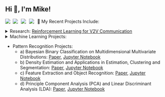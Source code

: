 Hi 👋, I'm Mike! 
------------------
<a href="https://www.linkedin.com/in/michael-ferko-24811997/">
  <img align="left" width="24px" src="https://cdn-icons-png.flaticon.com/512/174/174857.png"  />
</a>
<a href="https://twitter.com/MikeFerko_">
  <img align="left" width="26px" src="https://logodownload.org/wp-content/uploads/2014/09/twitter-logo-6.png" />
</a>
<a href="mailto:mike.w.ferko@gmail.com">
  <img align="left" width="26px" src="https://cdn-icons-png.flaticon.com/512/281/281769.png" />
</a>
<a href="https://www.instagram.com/michael.ferko/">
  <img align="left" width="26px" src="https://upload.wikimedia.org/wikipedia/commons/thumb/a/a5/Instagram_icon.png/1024px-Instagram_icon.png" />
</a>

💼 My Recent Projects Include: 

<!DOCTYPE html>
<html>
<!-- This is the V2X Research Seciton -->

<body>
  <div class = "dropdown-submenu">
    <details>
      <summary>
        <head>Research: <a href="https://github.com/MikeFerko/Deep-Reinforcement-Learning-for-V2V-Communication">Reinforcement Learning for V2V Communication</a>
        </head>
      </summary>
         <ul>
           <li>Artifically Intelligent (AI) form of electronic communications between a vehicle and everything (V2X): </li>
            <ul>
              <li><a href="https://youtu.be/9g32v7bK3Co">Markov Decision Processeses (MDP)</a>
              <li><a href="https://ieeexplore.ieee.org/document/8450518">Deep Reinforcement Learning Framework (DRL a.k.a. DQL)</a>
              <li><a href="https://ieeexplore.ieee.org/document/8052521">Orthogonal Frequency Division Multiplexing (OFDM)</a>
              <li><a href="https://arxiv.org/abs/1710.02298">State-of-the-Art DQN C51 Rainbow</a>
              <li><a href="https://ojs.aaai.org/index.php/AAAI/article/view/11791">Google Deep Mind's progress in Quantile Regression</a>
            </ul>
      </ul>
         <p align="center">
          <a href="https://github.com/MikeFerko/Deep-Reinforcement-Learning-for-V2V-Communication/blob/main/Distributed%20Deep%20Reinforcement%20Learning%20for%20V2V%20Communication.pdf">
             <img src="https://github.com/MikeFerko/MikeFerko/blob/main/images/structureOfVehiclularComunicationsNetwork.png"
             width="75%" height="75%">
          </a>
          <br> Structure of Vehiclular Communicaitons Network
         </p>
     </details>
  </div>
  
<!-- This is the Machine Learning Seciton -->
<div class = "dropdown">
  <details>
    <summary>Machine Learning Projects:</summary>
<!-- MLP Section -->
       <div>
       <details>
         <summary>1. Regression with Multiple Linear Perceptron (MLP) Modeling of the Saddle and Ackley Functions</summary>
         <li>Google Coolab Notebook: <a href="https://drive.google.com/file/d/17p5fgVgv836Nup1Jq5vYwrFuBrS3THVM/view?usp=sharing">Jupyter Notebook</a></li>
         <li>Github Repository: <a href="https://github.com/MikeFerko/Multiple-Linear-Perceptron-Modeling-of-the-Saddle-and-Ackley-Functions">Respository</a></li>
         <li>MLP Machine Learning Algorithm:</li>
          <ol type="1">
            <li>Generate a data set with the simple Saddle Point or the Ackley Function</li>
              <ul>
                <li>Saddle Point:</li>
                <img src="https://latex.codecogs.com/gif.latex?z%28x%2Cy%29%20%3D%20x%5E%7B2%7D%20&plus;%20y%5E%7B2%7D"></img>
                <li>Ackley:</li>
                <img src="https://latex.codecogs.com/gif.latex?z%28x%2Cy%29%20%3D%20-20e%5E%7B%5Cfrac%7B1%7D%7B5%7D%20%5Csqrt%7B%5Cfrac%7B1%7D%7B2%7D%20%28x%5E%7B2%7D%20&plus;%20y%5E%7B2%7D%29%7D%7D%20-%20e%5E%7B%5Cfrac%7B1%7D%7B2%7D%28cos%7B%28%5Cpi%20x%7D%29%20&plus;cos%7B%28%5Cpi%20y%7D%29%29%7D"></img>
              </ul>
            <li>Add uniform random noise and visualize the 3D meshgrid</li>
            <li>Reshape the generated data to be a tensor input vector (shape will be: sample rows by feature columns)</li>
            <li>Regression MLP Model Parameters:</li>
            <ul>
              <li><a href="https://en.wikipedia.org/wiki/Stochastic_gradient_descent">Stochastic Gradient Descent optimizer</a></li>
              <ul>
                <li>Neural Network Architecture:</li>
                <ul>
                  <li>Input Layer = 10 neurons with a sigmoid activation function</li>
                  <li>Output Layer = 1 neuron</li>
                </ul>
                <li>Learing Rate = 0.1</li>
                <li>Exponential Decay Factor = 0</li>
                <li>Momentum = 0.1</li>
                <li>Train Duration: 50 Epochs</li>
                <li>Batch Size = 10</li>
               </ul>
              <li><a href="https://en.wikipedia.org/wiki/Mean_squared_error">Mean Square Error Loss Function</a></li>
            </ul>
            <li>Create a predicted Saddle point and Ackley Function from the Regression MLP trained Neural Network</li>
            <li>Plot the Results</li>
          </ol>
          <p align="center">
            <a href="https://drive.google.com/file/d/17p5fgVgv836Nup1Jq5vYwrFuBrS3THVM/view?usp=sharing">
            <img src="https://github.com/MikeFerko/MikeFerko/blob/main/images/MLPModel.png" width="50%" height="50%">
            </a>
            <br>Multiple Linear Perceptron (MLP) Model</br>
          </p>
          <p align="center">
            <a href="https://drive.google.com/file/d/17p5fgVgv836Nup1Jq5vYwrFuBrS3THVM/view?usp=sharing">
            <img src="https://github.com/MikeFerko/MikeFerko/blob/main/images/SaddlePointPredictions.png" width="75%" height="75%">
            </a>
            <br> Results of Saddle Function Predictions </br>
            <ol>
              <br>Results are shown in the above image Left-to-Right, Top-to-Bottom</br>
              <li>Real vs. Predicted Saddle</li>
              <li>z-x cross section @ y = 2</li>
              <li>z-x cross section @ y = 0</li>
              <li>Model Loss Vs. Epochs</li>
              <li>Topological Heat Map</li>
            </ol>
          </p>
          <p align="center">
            <a href="https://drive.google.com/file/d/17p5fgVgv836Nup1Jq5vYwrFuBrS3THVM/view?usp=sharing">
            <img src="https://github.com/MikeFerko/MikeFerko/blob/main/images/AckleyPredictions.png" width="75%" height="75%">
            </a>
            <br> Results of Ackley Function Predictions </br>
            <ol>
              <br>Results are shown in the above image Left-to-Right, Top-to-Bottom</br>
              <li>Real vs. Predicted Ackley</li>
              <li>z-x cross section @ y = 2</li>
              <li>z-x cross section @ y = 0</li>
              <li>Model Loss Vs. Epochs</li>
              <li>Topological Heat Map</li>
            </ol>
          </p>
    </details>
    </div>

<!-- Parametric Regression in Taipei Taiwan Section -->
   <div>
   <details>
     <summary>2. Real Estate Evaluation of housing prices in Taipei Taiwan</summary>
     <p>
       <ul>
         <li>We are using the same sequential MLP model used for the Saddle Point and Ackley Function preditctions.</li>
       </ul>
     </p>
     <p align="center">
       <a href="https://drive.google.com/file/d/17p5fgVgv836Nup1Jq5vYwrFuBrS3THVM/view?usp=sharing">
       <img src="https://github.com/MikeFerko/MikeFerko/blob/main/images/MLPModel.png" width="50%" height="50%">
       </a>
       <br>Multiple Linear Perceptron (MLP) Model</br>
     </p>
     <p>We will be <a href="https://drive.google.com/file/d/1vAsnXHDkRoNFSS2KrWP39lFF4fS3J43O/view?usp=sharing">examining real estate valuation</a> which will help us understand where people tend to live in a city. The higher the price, the greater the demand to live in the property. Predicting real estate valuation can help urban design and urban policies, as it could help identify what factors have the most impact on property prices. Our aim is to predict real estate value, based on several features.
     </p>
     <br></br>
     <p>
      <ul>
        <li>Google Coolab Notebook: <a href="https://drive.google.com/file/d/17p5fgVgv836Nup1Jq5vYwrFuBrS3THVM/view?usp=sharing">Jupyter Notebook</a></li>
        <li>Github Repository: <a href="https://github.com/MikeFerko/Multiple-Linear-Perceptron-Modeling-of-the-Saddle-and-Ackley-Functions">Respository</a></li>
        <li>Regression MLP Machine Learning on Taipei Taiwan Algorithm:</li>
        <ol type="1">
          <li>Load the Real estate valuation data set</li>
          <li>Independent feature vector containing:</li>
          <ol type="1" start="2">
            <li>X2 house age</li>
            <li>X3 distance to the nearest MRT station</li>
            <li>X4 number of convenience stores</li>
            <li>X5 latitude</li>
            <li>X6 longitude</li>
          </ol>
          <li>Train/Test split the data at a ratio of 80:20, respectively</li>
          <li>Min/Max Scale the dataset with a range of 0 to 1</li>
          <li>Normalise the scaled features</li>
          <li>Regression MLP Model Parameters:</li>
          <ul>
            <li>Neural Network Architecture:</li>
            <ul>
              <li>Input Layer = 10 neurons with a sigmoid activation function</li>
              <li>Output Layer = 1 neuron</li>
            </ul>
            <li><a href="https://en.wikipedia.org/wiki/Stochastic_gradient_descent">Stochastic Gradient Descent optimizer</a></li>
            <ul>
              <li>Learing Rate = 0.1</li>
              <li>Exponential Decay Factor = 0</li>
              <li>Momentum = 0.1</li>
             </ul>
            <li><a href="https://en.wikipedia.org/wiki/Mean_squared_error">Mean Square Error Loss Function</a></li>
            <li>Train Duration: 50 Epochs</li>
            <li>Batch Size = 10</li>
          </ul>
          <li>Create a predicted House Price Prediction of the unit area from the Regression MLP trained Neural Network</li>
          <li>Plot the Results</li>
        </ol>
      </ul>
     </p>
     
   <p align="center">
    <a href="https://drive.google.com/file/d/1i49EBOacHkSxA84ghQZCQ3JSvItULceT/view?usp=sharing">
    <img src="https://github.com/MikeFerko/MikeFerko/blob/main/images/MLPRegressionLoss.png" width="50%" height="50%">
    </a>
    <br>Regression MLP Model Loss</br>
   </p>
   
   <p align="center">
    <a href="https://drive.google.com/file/d/1i49EBOacHkSxA84ghQZCQ3JSvItULceT/view?usp=sharing">
    <img src="https://github.com/MikeFerko/MikeFerko/blob/main/images/RegressionPrediction.png" width="50%" height="50%">
    </a>
    <br>Regression MLP Predictions</br>
   </p>
     
  </details>
  </div>

<!--  Classification of MNIST 70,000 Handwritten Digits 0-9 Image Data Set -->
 
<div>
<details>
 <summary>3. Classification of MNIST 70,000 Handwritten Digits 0-9 Image Data Set</summary>     
<p>
  <ul>
    <li>Categorical Cross Entropy Algorithm:</li>
    <ol type="1">
      <li>Load the Modified National Institute of Standards and Technology (MNIST) Handwritten digits 0-9 data set</li>
      <li>Train/Test split the data at a ratio of 6:1, respectively</li>
      <li>Reshape the images from 28x28 pixels to 784x1 pixels</li>
      <li>Normalise the image pixels by dividing by the gray scale image intensity level set L:</li>
      <p align="center">
       <a href="https://drive.google.com/file/d/17p5fgVgv836Nup1Jq5vYwrFuBrS3THVM/view?usp=sharing">
       <img src="https://latex.codecogs.com/gif.latex?L%3D%5B0%2C2%5E%7Bk%7D-1%5D%3B%20k%3D8%20%5Crightarrow%20L%3D%5B0%2C255%5D%3B"></img>
       </a>
      </p>
      <li>Create 10 Categories for the 10 digits 0-9 to be classified</li>
      <br></br>
      <p align="center">
        <a href="https://drive.google.com/file/d/1D7tv0AckARCQMVxbaBTvdb7UxYvrIIPe/view?usp=sharing"><img src="https://github.com/MikeFerko/MikeFerko/blob/main/images/encodingHandWrittenDigits.png" width="50%" height="50%"></img>
        </a>
      </p>
      <br></br>
      <li>Categorical Cross Entropy (CE) Model Parameters:</li>
          <ul>
            <li>Neural Network Architecture:</li>
            <ul>
              <li>Input Layer = 10 neurons with a sigmoid activation function</li>
              <li>Output Layer = 1 neuron</li>
            </ul>
            <li><a href="https://en.wikipedia.org/wiki/Stochastic_gradient_descent">Stochastic Gradient Descent optimizer</a></li>
            <ul>
              <li>Learing Rate = 0.1</li>
              <li>Exponential Decay Factor = 0</li>
              <li>Momentum = 0.1</li>
             </ul>
            <li><a href="https://en.wikipedia.org/wiki/Mean_squared_error">Mean Square Error Loss Function</a></li>
            <li>Train Duration: 50 Epochs</li>
            <li>Batch Size = 10</li>
          </ul>
  </ul>
</p>
<p>
  next stuff
</p>
     
</details>
</div>
   
    
   </details>
</div>

<!--             
    - b) [Classification of MNIST 70,000 Handwritten Digits 0-9 Image Data Set](https://github.com/MikeFerko/Classification-of-Fashion-MNIST)
      - Algorithm: Supervised Categorical Cross Entropy
        - 1) Train/Test split the 70,000 images into 60,000 and 10,000 images respectively.
        - 2) vectorize the images by reshaping the images from 28 x 28 pixels to 784 x 1 pixels


      <p align="left">
  
        <img src="https://github.com/MikeFerko/MikeFerko/blob/main/images/encodingHandWrittenDigits.png" 
             title="Encoding Handwritten Digits Images as Binary "
             width="25%"
             height="25%" img/>
  
        <img src="https://github.com/MikeFerko/MikeFerko/blob/main/images/firstLayerWeightVisualization.png" 
                   width="40%"
                   height="40%" img/>
      </p>
      
    - c) Classification of Fashion MNIST Image Data Set: [Jupyter Notebook](https://github.com/MichaelFerko/Classification-of-Fashion-MNIST/blob/main/Lab%202%20Assignment%20Notebook.ipynb) 
      
   
    - d) Autoencoders for compression and denoising of MNIST Handwritten Digits Image Data Set: [Jupyter Notebook](https://github.com/MichaelFerko/Auto-encoders-Compression-Denoising-MNIST-Digits-0-9/blob/main/LAB3-Autoencoders_for_Compression_and_Denoising_final.ipynb) 
    - e) Classification of CIFAR-10/100 with Convolutional Neural Networks: [Jupyter Notebook](https://github.com/MichaelFerko/Classification-of-CIFAR-10-and-100-with-Convolutional-Neural-Networks/blob/main/Copy%20of%20LAB%204-Classification%20with%20CNN.ipynb) -->


<!-- This is the Pattern Recognition Seciton -->
  - Pattern Recognition Projects:
    - a) Bayesian Binary Classification on Multidimensional Multivariate Distributions: [Paper](https://github.com/MichaelFerko/Bayesian_Classification_on_parametric_distributions/blob/main/Bayesian_Classification_on_parametric_distributions.pdf), [Jupyter Notebook](https://github.com/MichaelFerko/Bayesian_Classification_on_parametric_distributions/blob/main/Bayesian_Classification_on_parametric_distributions.ipynb)
    - b) Density Estimation and Applications in Estimation, Clustering and Segmentation: [Paper](https://github.com/MichaelFerko/Density_Estimation_and_Basics_of_Segmentation/blob/main/Density%20Estimation%20and%20Basics%20of%20Segmentation%20by%20EM%20Method.pdf), [Jupyter Notebook](https://github.com/MichaelFerko/Density_Estimation_and_Basics_of_Segmentation/blob/main/Density%20Estimation%20and%20Applications%20in%20Estimation%2C%20Clustering%20%20and%20Segmentation.ipynb)
    - c) Feature Extraction and Object Recognition: [Paper](https://github.com/MichaelFerko/Feature_Extraction_and_Object_Recognition/blob/main/Feature%20Extraction%20and%20Object%20Recognition.pdf), [Jupyter Notebook](https://github.com/MichaelFerko/Feature_Extraction_and_Object_Recognition/blob/main/Feature_Extraction_and_Object_Recognition.ipynb)
    - d) Principle Component Analysis (PCA) and Linear Discriminant Analysis (LDA): [Paper](https://github.com/MichaelFerko/PCA_and_LDA/blob/main/Principal%20Component%20and%20Linear%20Discriminant%20Analyses.pdf), [Jupyter Notebook](https://github.com/MichaelFerko/PCA_and_LDA/blob/main/PCA_and_LDA.ipynb)

</html>
